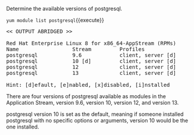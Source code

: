 Determine the available versions of postgresql.

`yum module list postgresql`{{execute}}

<pre class=file>
<< OUTPUT ABRIDGED >>

Red Hat Enterprise Linux 8 for x86_64-AppStream (RPMs)
Name                 Stream         Profiles           
postgresql           9.6            client, server [d]
postgresql           10 [d]         client, server [d]
postgresql           12             client, server [d]
postgresql           13             client, server [d]

Hint: [d]efault, [e]nabled, [x]disabled, [i]nstalled
</pre>

There are four versions of postgresql available as modules in the Application Stream, version 9.6, version 10, version 12, and version 13.   

postgresql version 10 is set as the default, meaning if someone installed postgresql with no specific options or arguments, version 10 would be the one installed.

